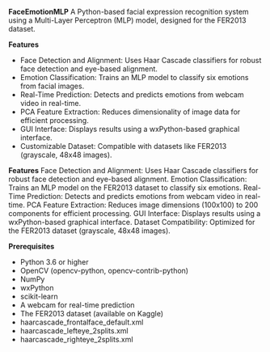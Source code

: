 **FaceEmotionMLP**
A Python-based facial expression recognition system using a Multi-Layer Perceptron (MLP) model, designed for the FER2013 dataset.

**Features**
- Face Detection and Alignment: Uses Haar Cascade classifiers for robust face detection and eye-based alignment.
- Emotion Classification: Trains an MLP model to classify six emotions from facial images.
- Real-Time Prediction: Detects and predicts emotions from webcam video in real-time.
- PCA Feature Extraction: Reduces dimensionality of image data for efficient processing.
- GUI Interface: Displays results using a wxPython-based graphical interface.
- Customizable Dataset: Compatible with datasets like FER2013 (grayscale, 48x48 images).

**Features**
Face Detection and Alignment: Uses Haar Cascade classifiers for robust face detection and eye-based alignment.
Emotion Classification: Trains an MLP model on the FER2013 dataset to classify six emotions.
Real-Time Prediction: Detects and predicts emotions from webcam video in real-time.
PCA Feature Extraction: Reduces image dimensions (100x100) to 200 components for efficient processing.
GUI Interface: Displays results using a wxPython-based graphical interface.
Dataset Compatibility: Optimized for the FER2013 dataset (grayscale, 48x48 images).

**Prerequisites**
- Python 3.6 or higher
- OpenCV (opencv-python, opencv-contrib-python)
- NumPy
- wxPython
- scikit-learn
- A webcam for real-time prediction
- The FER2013 dataset (available on Kaggle)
- haarcascade_frontalface_default.xml
- haarcascade_lefteye_2splits.xml
- haarcascade_righteye_2splits.xml
